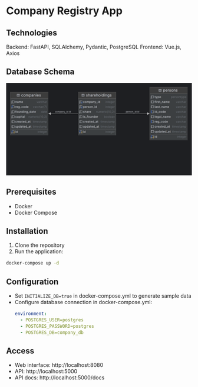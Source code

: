 # Company Registry App

## Technologies
Backend: FastAPI, SQLAlchemy, Pydantic, PostgreSQL
Frontend: Vue.js, Axios

## Database Schema
![Database Schema](/database-diagram.png)

## Prerequisites
- Docker
- Docker Compose

## Installation
1. Clone the repository
2. Run the application:
```bash
docker-compose up -d
```

## Configuration
- Set `INITIALIZE_DB=true` in docker-compose.yml to generate sample data
- Configure database connection in docker-compose.yml:
  ```yaml
  environment:
    - POSTGRES_USER=postgres
    - POSTGRES_PASSWORD=postgres
    - POSTGRES_DB=company_db
  ```
  
## Access
- Web interface: http://localhost:8080
- API: http://localhost:5000
- API docs: http://localhost:5000/docs